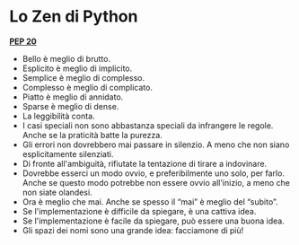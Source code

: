 # Lo Zen di Python

**[PEP 20](https://www.python.org/dev/peps/pep-0020/)**

- Bello è meglio di brutto.
- Esplicito è meglio di implicito.
- Semplice è meglio di complesso.
- Complesso è meglio di complicato.
- Piatto è meglio di annidato.
- Sparse è meglio di dense.
- La leggibilità conta.
- I casi speciali non sono abbastanza speciali da infrangere le regole.
 Anche se la praticità batte la purezza.
- Gli errori non dovrebbero mai passare in silenzio.
 A meno che non siano esplicitamente silenziati.
- Di fronte all'ambiguità, rifiutate la tentazione di tirare a indovinare.
- Dovrebbe esserci un modo ovvio, e preferibilmente uno solo, per farlo.
 Anche se questo modo potrebbe non essere ovvio all'inizio, a meno che non siate olandesi.
- Ora è meglio che mai.
 Anche se spesso il “mai” è meglio del “subito”.
- Se l'implementazione è difficile da spiegare, è una cattiva idea.
- Se l'implementazione è facile da spiegare, può essere una buona idea.
- Gli spazi dei nomi sono una grande idea: facciamone di più!
